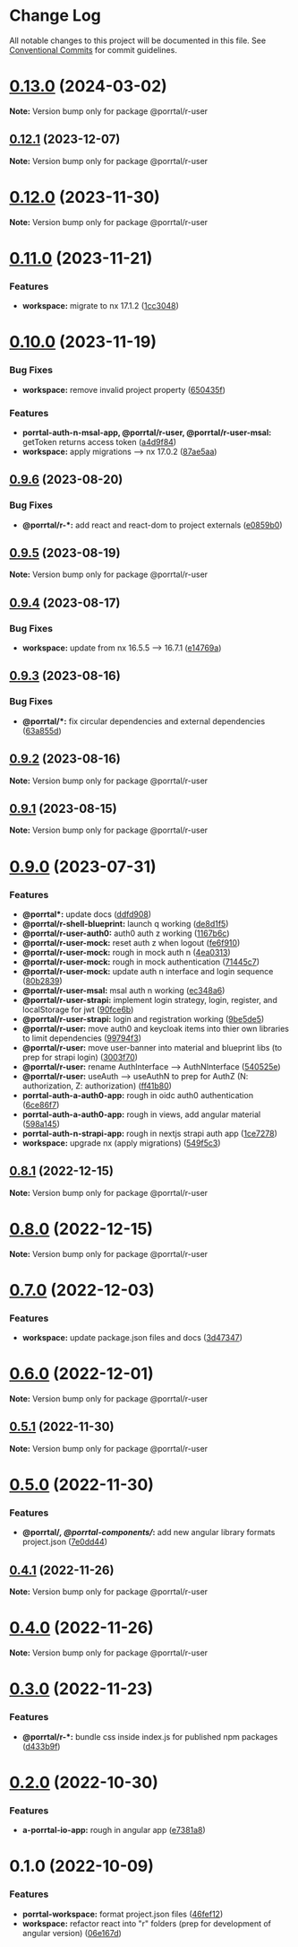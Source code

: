 # Change Log

All notable changes to this project will be documented in this file.
See [Conventional Commits](https://conventionalcommits.org) for commit guidelines.

# [0.13.0](https://github.com/Comcast/Porrtal/compare/v0.12.1...v0.13.0) (2024-03-02)

**Note:** Version bump only for package @porrtal/r-user





## [0.12.1](https://github.com/Comcast/Porrtal/compare/v0.12.0...v0.12.1) (2023-12-07)

**Note:** Version bump only for package @porrtal/r-user

# [0.12.0](https://github.com/Comcast/Porrtal/compare/v0.11.0...v0.12.0) (2023-11-30)

**Note:** Version bump only for package @porrtal/r-user

# [0.11.0](https://github.com/Comcast/Porrtal/compare/v0.10.0...v0.11.0) (2023-11-21)

### Features

- **workspace:** migrate to nx 17.1.2 ([1cc3048](https://github.com/Comcast/Porrtal/commit/1cc3048b60a9eb41bb1512fc4f448ee6feb85dff))

# [0.10.0](https://github.com/Comcast/Porrtal/compare/v0.9.6...v0.10.0) (2023-11-19)

### Bug Fixes

- **workspace:** remove invalid project property ([650435f](https://github.com/Comcast/Porrtal/commit/650435f27eedeeece9649ea542b4b798a707b37e))

### Features

- **porrtal-auth-n-msal-app, @porrtal/r-user, @porrtal/r-user-msal:** getToken returns access token ([a4d9f84](https://github.com/Comcast/Porrtal/commit/a4d9f846b80fbc0d8a18a689fa4101f0f7837b7c))
- **workspace:** apply migrations --> nx 17.0.2 ([87ae5aa](https://github.com/Comcast/Porrtal/commit/87ae5aa23058da6d4f7de095914de2f355e7855c))

## [0.9.6](https://github.com/Comcast/Porrtal/compare/v0.9.5...v0.9.6) (2023-08-20)

### Bug Fixes

- **@porrtal/r-\*:** add react and react-dom to project externals ([e0859b0](https://github.com/Comcast/Porrtal/commit/e0859b0e914716fd2d1268b13c286ddd9e0f4481))

## [0.9.5](https://github.com/Comcast/Porrtal/compare/v0.9.4...v0.9.5) (2023-08-19)

**Note:** Version bump only for package @porrtal/r-user

## [0.9.4](https://github.com/Comcast/Porrtal/compare/v0.9.3...v0.9.4) (2023-08-17)

### Bug Fixes

- **workspace:** update from nx 16.5.5 --> 16.7.1 ([e14769a](https://github.com/Comcast/Porrtal/commit/e14769acf2e498d4c0b19ab1b6c47687b828ddd5))

## [0.9.3](https://github.com/Comcast/Porrtal/compare/v0.9.2...v0.9.3) (2023-08-16)

### Bug Fixes

- **@porrtal/\*:** fix circular dependencies and external dependencies ([63a855d](https://github.com/Comcast/Porrtal/commit/63a855d723f1d4170438f3e861fe339a55f03493))

## [0.9.2](https://github.com/Comcast/Porrtal/compare/v0.9.1...v0.9.2) (2023-08-16)

**Note:** Version bump only for package @porrtal/r-user

## [0.9.1](https://github.com/Comcast/Porrtal/compare/v0.9.0...v0.9.1) (2023-08-15)

**Note:** Version bump only for package @porrtal/r-user

# [0.9.0](https://github.com/Comcast/Porrtal/compare/v0.8.1...v0.9.0) (2023-07-31)

### Features

- **@porrtal\*:** update docs ([ddfd908](https://github.com/Comcast/Porrtal/commit/ddfd9081e76f04d3f00e652234f2368db4bb0d63))
- **@porrtal/r-shell-blueprint:** launch q working ([de8d1f5](https://github.com/Comcast/Porrtal/commit/de8d1f5373e1d25bab2ab6de3616491194dd7f4e))
- **@porrtal/r-user-auth0:** auth0 auth z working ([1167b6c](https://github.com/Comcast/Porrtal/commit/1167b6c2aa83e721dd536d4ee744c766962f232b))
- **@porrtal/r-user-mock:** reset auth z when logout ([fe6f910](https://github.com/Comcast/Porrtal/commit/fe6f910900aa19580d15a2a7cc7ace1e108b9a3e))
- **@porrtal/r-user-mock:** rough in mock auth n ([4ea0313](https://github.com/Comcast/Porrtal/commit/4ea0313793f93293dc01a8b8dd723c15868325e4))
- **@porrtal/r-user-mock:** rough in mock authentication ([71445c7](https://github.com/Comcast/Porrtal/commit/71445c705f9e50efbd357d0283abf390445a517b))
- **@porrtal/r-user-mock:** update auth n interface and login sequence ([80b2839](https://github.com/Comcast/Porrtal/commit/80b28393c2cfff4f6b5b37d66d28ffd8f881d468))
- **@porrtal/r-user-msal:** msal auth n working ([ec348a6](https://github.com/Comcast/Porrtal/commit/ec348a6bb84c8c70bef556f772d2ab67ea3b6c06))
- **@porrtal/r-user-strapi:** implement login strategy, login, register, and localStorage for jwt ([90fce6b](https://github.com/Comcast/Porrtal/commit/90fce6b3a75684ea0420fbb1c181beac65573da9))
- **@porrtal/r-user-strapi:** login and registration working ([9be5de5](https://github.com/Comcast/Porrtal/commit/9be5de528354a928e7a7fe4085525022100c2a15))
- **@porrtal/r-user:** move auth0 and keycloak items into thier own libraries to limit dependencies ([99794f3](https://github.com/Comcast/Porrtal/commit/99794f3dfae0bd556039b966887a838944851b34))
- **@porrtal/r-user:** move user-banner into material and blueprint libs (to prep for strapi login) ([3003f70](https://github.com/Comcast/Porrtal/commit/3003f7041275da22f813c23429bee96ee6ea0966))
- **@porrtal/r-user:** rename AuthInterface --> AuthNInterface ([540525e](https://github.com/Comcast/Porrtal/commit/540525e8367fd7f0d427a8e11c6451350661b694))
- **@porrtal/r-user:** useAuth --> useAuthN to prep for AuthZ (N: authorization, Z: authorization) ([ff41b80](https://github.com/Comcast/Porrtal/commit/ff41b8031be8f92846227d037a90ab5802d6a315))
- **porrtal-auth-a-auth0-app:** rough in oidc auth0 authentication ([6ce86f7](https://github.com/Comcast/Porrtal/commit/6ce86f75d1765de9fdfe44b6752046752a9546db))
- **porrtal-auth-a-auth0-app:** rough in views, add angular material ([598a145](https://github.com/Comcast/Porrtal/commit/598a145fc1896971e841776fa30eaa25e4c10949))
- **porrtal-auth-n-strapi-app:** rough in nextjs strapi auth app ([1ce7278](https://github.com/Comcast/Porrtal/commit/1ce72780c9c18bb15a912f01cbeefce29cd38f26))
- **workspace:** upgrade nx (apply migrations) ([549f5c3](https://github.com/Comcast/Porrtal/commit/549f5c353259b49d668ad91397b9b05a7fadb7e7))

## [0.8.1](https://github.com/Comcast/Porrtal/compare/v0.8.0...v0.8.1) (2022-12-15)

**Note:** Version bump only for package @porrtal/r-user

# [0.8.0](https://github.com/Comcast/Porrtal/compare/v0.7.0...v0.8.0) (2022-12-15)

**Note:** Version bump only for package @porrtal/r-user

# [0.7.0](https://github.com/Comcast/Porrtal/compare/v0.6.0...v0.7.0) (2022-12-03)

### Features

- **workspace:** update package.json files and docs ([3d47347](https://github.com/Comcast/Porrtal/commit/3d47347412aaee8d8fc5043163625cc3fddb0188))

# [0.6.0](https://github.com/datumgeek/porrtal/compare/v0.5.1...v0.6.0) (2022-12-01)

**Note:** Version bump only for package @porrtal/r-user

## [0.5.1](https://github.com/datumgeek/porrtal/compare/v0.5.0...v0.5.1) (2022-11-30)

**Note:** Version bump only for package @porrtal/r-user

# [0.5.0](https://github.com/datumgeek/porrtal/compare/v0.4.1...v0.5.0) (2022-11-30)

### Features

- **@porrtal/_, @porrtal-components/_:** add new angular library formats project.json ([7e0dd44](https://github.com/datumgeek/porrtal/commit/7e0dd44eb41e158a960a60bae2b219f5c0e9c166))

## [0.4.1](https://github.com/datumgeek/porrtal/compare/v0.4.0...v0.4.1) (2022-11-26)

**Note:** Version bump only for package @porrtal/r-user

# [0.4.0](https://github.com/datumgeek/porrtal/compare/v0.3.0...v0.4.0) (2022-11-26)

**Note:** Version bump only for package @porrtal/r-user

# [0.3.0](https://github.com/datumgeek/porrtal/compare/v0.2.0...v0.3.0) (2022-11-23)

### Features

- **@porrtal/r-\*:** bundle css inside index.js for published npm packages ([d433b9f](https://github.com/datumgeek/porrtal/commit/d433b9f6a5a36317263bfe63204b071e566fcee1))

# [0.2.0](https://github.com/datumgeek/porrtal/compare/v0.1.0...v0.2.0) (2022-10-30)

### Features

- **a-porrtal-io-app:** rough in angular app ([e7381a8](https://github.com/datumgeek/porrtal/commit/e7381a8d324f18413b909e8800874d235e1f8567))

# 0.1.0 (2022-10-09)

### Features

- **porrtal-workspace:** format project.json files ([46fef12](https://github.com/datumgeek/porrtal/commit/46fef12bba99d07cc883cb08ab46e38ad232aae9))
- **workspace:** refactor react into "r" folders (prep for development of angular version) ([06e167d](https://github.com/datumgeek/porrtal/commit/06e167ddc353b0ba9f9b1c3b480474ff9614f237))
